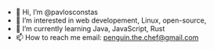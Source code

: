- 👋 Hi, I’m @pavlosconstas
- 👀 I’m interested in web developement, Linux, open-source,
- 🌱 I’m currently learning Java, JavaScript, Rust
- 📫 How to reach me email: penguin.the.chef@gmail.com

<!---
penguinthechef/penguinthechef is a ✨ special ✨ repository because its `README.md` (this file) appears on your GitHub profile.
You can click the Preview link to take a look at your changes.
--->
